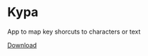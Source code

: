 # Kypa
App to map key shorcuts to characters or text

[Download](https://github.com/kivS/kypa/releases)
